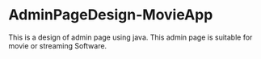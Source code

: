 # AdminPageDesign-MovieApp
This is a design of admin page using java. This admin page is suitable for movie or streaming Software.
